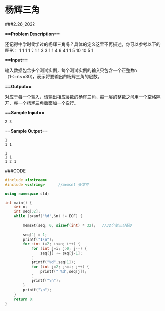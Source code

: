# 杨辉三角

###2.26_2032

**==Problem Description==**

还记得中学时候学过的杨辉三角吗？具体的定义这里不再描述，你可以参考以下的图形：
1
1 1
1 2 1
1 3 3 1
1 4 6 4 1
1 5 10 10 5 1

 **==Input==**

输入数据包含多个测试实例，每个测试实例的输入只包含一个正整数n（1<=n<=30），表示将要输出的杨辉三角的层数。

 **==Output==**

对应于每一个输入，请输出相应层数的杨辉三角，每一层的整数之间用一个空格隔开，每一个杨辉三角后面加一个空行。

 **==Sample Input==**

```
2 3
```

 ==**Sample Output**==

```
1
1 1

1
1 1
1 2 1
```



###CODE

```c++
#include <iostream>
#include <cstring>		//memset 头文件

using namespace std;

int main() {
    int n;
    int seq[32];
    while (scanf("%d",&n) != EOF) {
        
        memset(seq, 0, sizeof(int) * 32);	//32个单元分配0
        
        seq[1] = 1;
        printf("1\n");
        for (int i=2; i<=n; i++) {
            for (int j=i; j>0; j--) {
                seq[j] += seq[j-1];
            }
            printf("%d",seq[1]);
            for (int j=2; j<=i; j++) {
                printf(" %d",seq[j]);
            }
            printf("\n");
        }
        printf("\n");
    }
    return 0;
}

```

